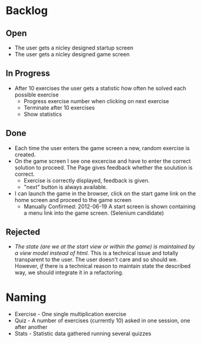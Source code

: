 # Backlog

## Open
* The user gets a nicley designed startup screen
* The user gets a nicley designed game screen

## In Progress
* After 10 exercises the user gets a statistic how often he solved each possible exercise
    * Progress exercise number when clicking on next exercise
    * Terminate after 10 exercises
    * Show statistics

## Done
* Each time the user enters the game screen a new, random exercise is created.
* On the game screen I see one excercise and have to enter the correct solution to proceed. The Page gives feedback whether the soulution is correct.
    * Exercise is correctly displayed, feedback is given. 
    * "next" button is always available.
* I can launch the game in the browser, click on the start game link on the home screen and proceed to the game screen
    * Manually Confirmed: 2012-06-19 A start screen is shown containing a menu link into the game screen. (Selenium candidate)

## Rejected

* *The state (are we at the start view or within the game) is maintained by a view model instead of html.* This is a technical issue and totally transparent to the user. The user doesn't care and so should we. However, *if* there is a technical reason to maintain state the described way, we should integrate it in a refactoring.

# Naming

* Exercise - One single multiplication exercise
* Quiz - A number of exercises (currently 10) asked in one session, one after another
* Stats - Statistic data gathered running several quizzes



